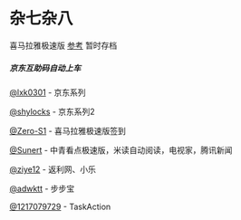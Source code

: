 # 杂七杂八
喜马拉雅极速版
[参考](https://github.com/Zero-S1/xmly_speed/blob/master/xmly_speed.md)      暂时存档



##### 京东互助码自动上车

[@lxk0301](https://github.com/LXK9301/jd_scripts/tree/master) - 京东系列

[@shylocks](https://github.com/shylocks/loon) - 京东系列2

[@Zero-S1](https://github.com/Zero-S1/xmly_speed) - 喜马拉雅极速版签到

[@Sunert](https://github.com/Sunert/Scripts) - 中青看点极速版，米读自动阅读，电视家，腾讯新闻

[@ziye12](https://github.com/ziye12/JavaScript) - 返利网、小乐

[@adwktt](https://github.com/adwktt/adwktt) - 步步宝
         
[@1217079729](https://github.com/1217079729/TaskAction) - TaskAction

